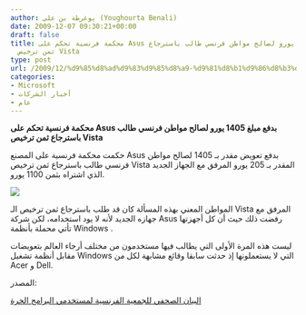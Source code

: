 ```yaml
---
author: يوغرطة بن علي (Youghourta Benali)
date: 2009-12-07 09:30:21+00:00
draft: false
title: محكمة فرنسية تحكم على Asus بدفع مبلغ 1405 يورو لصالح مواطن فرنسي طالب باسترجاع
  ثمن ترخيص Vista
type: post
url: /2009/12/%d9%85%d8%ad%d9%83%d9%85%d8%a9-%d9%81%d8%b1%d9%86%d8%b3%d9%8a%d8%a9-%d8%aa%d8%ad%d9%83%d9%85-%d8%b9%d9%84%d9%89-asus-%d8%a8%d8%af%d9%81%d8%b9-%d9%85%d8%a8%d9%84%d8%ba-1405-%d9%8a%d9%88%d8%b1%d9%88/
categories:
- Microsoft
- أخبار الشركات
- عام
---
```


**محكمة فرنسية تحكم على Asus بدفع مبلغ 1405 يورو لصالح مواطن فرنسي طالب باسترجاع ثمن ترخيص Vista**



حكمت محكمة فرنسية على المصنع Asus بدفع تعويض مقدر بـ 1405 لصالح مواطن فرنسي طالب باسترجاع ثمن ترخيص Vista المقدر بـ 205 يورو المرفق مع الجهاز الجديد الذي اشتراه بثمن 1100 يورو.

![](http://www.aful.org/media/image/racketiciel/magnien-asus-2009-cheque-1405-euros-90_527x254.jpg)


المواطن المعني بهذه المسألة كان قد طلب باسترجاع ثمن ترخيص الـ Vista المرفق مع جهازه الجديد لأنه لا يود استخدامه، لكن شركة Asus رفضت ذلك حيث أن كل أجهزتها تأتي محملة بأنظمة Windows .

ليست هذه المرة الأولى التي يطالب فيها مستخدمون من مختلف أرجاء العالم بتعويضات مقابل أنظمة تشغيل Windows التي لا يستعملونها إذ حدثت سابقا وقائع مشابهة لكل من Acer و Dell.

المصدر:

[البيان الصحفي للجمعية الفرنسية لمستخدمي البرامج الحرة](http://www.aful.org/communiques/asus-amende-record-1405-90-euros-pour-racketiciels)
